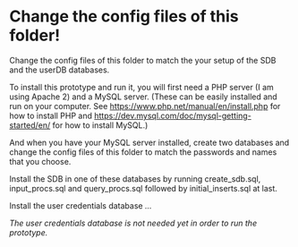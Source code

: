 # Change the config files of this folder!

Change the config files of this folder to match the your setup of the SDB and
the userDB databases.

To install this prototype and run it, you will first need a PHP server (I am
using Apache 2) and a MySQL server. (These can be easily installed and run on
your computer. See https://www.php.net/manual/en/install.php for how to install
PHP and https://dev.mysql.com/doc/mysql-getting-started/en/ for how to install
MySQL.)

And when you have your MySQL server installed, create two databases and change
the config files of this folder
to match the passwords and names that you choose.

Install the SDB in one of these databases by running create_sdb.sql,
input_procs.sql and query_procs.sql followed by initial_inserts.sql at last.

Install the user credentials database *...*

*The user credentials database is not needed yet in order to run the prototype.*
